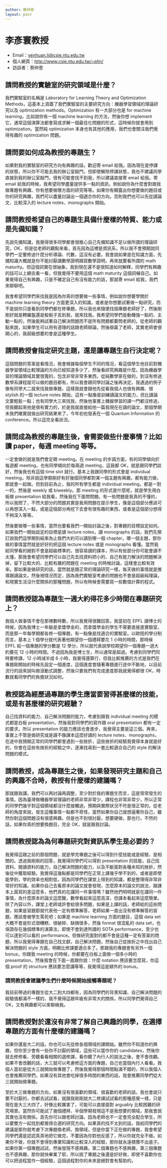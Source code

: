 ```yaml
---
author: 蔡仲恩
layout: post
---
```


#  李彥寰教授

- Email：yenhuan.li@csie.ntu.edu.tw
- 個人網頁：http://www.csie.ntu.edu.tw/~plin/
- 訪談者：蔡仲恩

## 請問教授的實驗室的研究領域是什麼？
我們實驗室的名稱是 Laboratory for Learning Theory and Optimization Methods，這基本上涵蓋了我們實驗室的主要研究方向：機器學習領域的理論研究以及 optimization methods。Optimization 有一大部分也是 for machine learning，比如說你有一個 machine learning 的方法，然後你想 implement 它，通常這個演算法都會寫成求解一個最佳化問題的形式，這時候你就會用到 optimization。當然純 optimization 本身也有其他的應用，我們也會關注我們覺得有趣的 optimization 問題。

## 請問要如何成為教授的專題生？
如果對我的實驗室的研究方向有興趣的話，歡迎寄 email 給我。因為現在是停課的狀態，所以你不可能去我的辦公室敲門，但即使解除停課狀態，我也不建議同學直接到我的辦公室敲門，很有可能會找不到我，所以建議直接寄 email 給我。寄 email 給我的時候，我希望同學盡量提供多一點的資訊，例如說你為什麼會對跟我做專題有興趣、你有想要做哪方面的研究等等。如果你有顯露出你想要做的題目或你的研究興趣，我們可以盡量討論出一個適合你的方向。否則我們也可以先從讀論文、比較深入的 lecture notes、monographs 開始。

## 請問教授希望自己的專題生具備什麼樣的特質、能力或是先備知識？
先說先備知識，我覺得很多同學都會很擔心自己先備知識不足以做所謂的理論研究，OK，但是從老師的觀點來看，首先因為這裡是資訊系，所以我不會預期說同學們一定要修過什麼分析導論、代數，這沒有必要。我會說如果是在知識方面，先備知識大概就是你不能討厭讀數學證明跟寫數學證明，再來就要看所謂的 math maturity。但這個詞實在很抽象，我到現在還不是很知道如何解釋，同學們有興趣的話可以上網去看一看，但我覺得不要用這個 math maturity 這個詞嚇自己。如果覺得自己有興趣，只是不確定自己有沒有能力的話，那就寄 email 給我，我們來聊聊吧。

我會希望同學們來找我是因為你真的想要做一些事情，例如說你想要學關於 machine learning theory 方面更深入的知識，或者是你想要試著做一點研究，而不是說你只是看到同學們都在修專題，所以我也來隨便找個專題老師好了，然後剛剛好就是轉羅盤還是骰骰子丟到我，就來找我。我希望同學們是動機強一點的、主動一點的，然後能夠試著自己解決問題而不是所有問題都要問老師的。從老師的觀點來說，如果學生可以用有道理的話跟老師辯論，然後辯贏了老師，其實老師會很開心的，我超級想要的會是這種學生。

## 請問教授會指定研究主題，還是讓專題生自行決定呢？
這個問題的答案是看情況，我會根據每個學生不同的情況，看這個學生他目前對機器學習領域比較理論的方向已經知道多少了，然後看研究興趣是什麼。因為機器學習的理論領域其實很寬的，包含非常非常多東西，從純數學家在做的，到沒有修過數學系課程就可以做的題目都有，所以我會跟同學討論之後再決定。我遇過的例子像有同學大二就來找我做專題，這樣我就會跟他先從看我個人也很有興趣、很 stylish 的一個 lecture notes 開始，這有一點像是訓練讀論文的能力，但比讀論文要輕鬆一點；也有同學大三來找我，然後他事實上機器學習的課一門都沒修過，但我聽起來他是很有實力的，於是我就直接給他一篇我現在在讀的論文，那個學期末我們確實就做出研究結果來了，今年初也發表在一個 Quantum Information 的 conference。所以這完全看狀況。

## 請問成為教授的專題生後，會需要做些什麼事情？比如讀 paper，每週 meeting 等等。
一定會做的就是我們會定期 meeting。在 meeting 的步調方面，有的同學傾向於每週都 meeting，也有同學傾向於每兩週 meeting，這我都 OK，就是跟同學們談好，然後我也有這個 time slot 就行。基本上我跟同學的形式會是 individual meeting，除非說這學期剛好有好幾個同學都對某一個主題有興趣，都有能力做，那就會一起做。但到目前為止，我的所有學生都是 individual meeting，都是一對一的，然後是 weekly 或 biweekly。那 meeting 的形式是什麼呢，就是學生用白板做 presentation 給我看，然後我在下面問問題。有一些問題是我真的不懂的，所以我問了，不然大部分的問題其實是我用問題在提示學生，像是這個部分應該可以再想深入一點，或是這個部分再挖下去會有很有趣的東西，或者是這個部分想得不夠深入等等。

然後要做哪一些事情，當然也要看我們一開始討論之後，對專題的目標設定如何。如果我們一開始設定的目標是讀 lecture notes，讀 monographs 的話，我們先預訂說我們這學期到結束為止我們大約可以讀到哪一個 chapter，哪一個主題，那你做的事情當然就是好好的把這個 lecture notes 或是 monographs 看懂。當然我給同學看的絕對不會是超級標準的，很容易讀的課本，所以有些部分你可能會讀不太懂，那我會希望同學們可以自己先去找資料把小的、自己有能力解決的問題解決掉，留下比較大的、比較有趣的問題在 meeting 的時候討論，這樣會比較有效率。那如果是做研究的話，當然就是跟正常的理論研究一樣，每天做的事情就是推導跟讀論文。然後視情況而定，因為我們實驗室考慮的問題也不會是超級純理論，和現實生活沒什麼關係的那種問題，所以有時候會需要寫一些數值計算的程式。

## 請問教授認為專題生一週大約得花多少時間在專題研究上？
我個人做事情不會在那裡數時數，所以我覺得很難回答。我當初在 EPFL 讀博士的時候，因為我博士一年級是拿獎學金的，而拿獎學金的學生不需要直接進實驗室，而是那一年每學期都各修一個專題，有一點像是找適合的實驗室。以歐陸的學分制而言，基本上 1 個學分就代表著他期望你一個禮拜要花 1 小時的時間，那時候 EPFL 給一個專題的學分數是 12 學分，所以就代表說學校期望你一個專題一週大約要花 12 小時的時間。不過因為我是博士生，所以通常是超過。考慮到同學們同時要修課，12 小時減半成 6 小時，我覺得還算行，但我比較推薦的方式是我們在專題剛開始的時候先設定一個進度，這個進度會隨著專題進行途中不斷地，以目前流行的話來說叫做滾動式調整，然後只要我們有完成進度那我就覺得都很 OK，時數就看同學們的負擔狀況如何。

## 教授認為經歷過專題的學生應當要習得甚麼樣的技能，或是有甚麼樣的研究經驗？
自己找資料的能力、自己解決問題的能力，考慮到跟我 individual meeting 的模式都是白板 presentation，然後我對同學們的寫作跟 oral presentation 都有一定的要求，所以 presentation 的能力應該也會進步，我覺得主要是這三個。再來，事實上不管是做研究或是讀不像課本這麼好讀的 lecture notes、monographs，在途中我預期正常的同學們都會遇到一些挫折，這些挫折的經驗我覺得本身就是好的，你會在這些有挫折的經驗之中，逐漸找尋到一套比較適合自己的 style 的解決問題的模式。

## 請問教授，成為專題生之後，如果發現研究主題和自己的興趣不合時，教授有什麼樣的建議嗎？
那就跟我講，我們可以再討論再調整，至少對於我的專題生而言，這是常常發生的事情。因為臺灣做機器學習理論的老師非常非常少，課程也非常非常少，所以正常的同學們幾乎對這個領域都沒什麼接觸過，預期與實際狀況不符是很正常的。從老師的角度來說，發生這種事情一點都不奇怪，當然如果你自己就想逼著你自己，雖然你對這個問題沒有很感興趣，但是也不到很討厭，想要硬做，那也行。不然的話，如果你真的想要換題目，完全 OK，就是跟我討論。

## 請問教授認為為何專題研究對資訊系學生是必要的？
我覺得這跟之前的那個問題，就是學完專題之後可以得到什麼技能或是經驗，是相關的。透過我剛剛的回答，我覺得同學們可以得到 presentation 的技能，自己找資料、閱讀資料的能力，自己解決問題的能力，以及不斷面對各種未知的挫折，然後從中獲取經驗。我覺得這幾點都是同學們在正常上課幾乎學不到的，或者是即使能學到，學的效率也相對低，因為同學們在課堂上得到的知識，都是整理得非常非常好的知識。如果你自己去看原本的論文就會發現，怎麼原本的論文的說法，跟課本上面寫的差這麼多，他們真的在講同一件事情嗎？雖然他們明明就是在講同一件事情，為什麼原本的論文這麼難，數學看起來這麼高深，但課本看起來這麼簡單。除了內容以外，課堂上老師或許會給很多問題，如果是上課的話，老師給的這些問題，如果是習題那就代表他一定有標準解答，老師如果一直出沒有標準解答的習題，應該會被學生罵死吧；如果是 machine learning 方面的題目，這個 data set 大概不會是形式很糟糕、很破碎、缺損很多，然後 format 很混亂的 data set，也保證存在幾個標準的演算法，即使不會到達所謂的 SOTA performance，至少也可以達到可以看的 performance。但做研究面對的都不會是這種一定有答案的問題，所以我覺得專題在自己找文獻，自己解決問題，然後自己從挫折之中找出自己解決問題的  style 方面，明顯比修課要適合多了。那跟我的專題會有另外一個 bonus，你跟我 meeting 的時候，你都要在白板上面做一個多小時的 presentation，然後我會在下面一直跟你說：什麼 notation 應該要怎麼寫，你這個 proof 的 structure 應該要怎麼講等等，我覺得這是額外的 bonus。

### 請問教授會建議學生們什麼時候開始接觸專題呢？
我目前帶過的專題生從大二到大四都有，因為同學們的背景知識、自己解決問題的經驗值都滿不一樣的，我不覺得這跟年級有非常大的關係，所以同學們覺得自己 OK，又有興趣都可以來聯絡我。

## 請問教授對於還沒有非常了解自己興趣的同學，在選擇專題的方面有什麼樣的建議嗎？
如果你還是大二的話，你也可以先從修各個領域的課開始。雖然你不知道你的興趣，但你至少會有一些你不討厭的領域，這些可以當作你的 candidates，然後你就去修修看、旁聽看看相關的選修課，看你聽了內行人的說法之後，會不會改觀。如果不會改觀的話，大三就可以考慮修這方面的專題，自己也當個內行人看看。我個人當初是從大三就開始做專題了，然後我覺得那個時間點滿不錯的，所以我個人也會推薦同學們，如果沒有其他會吃掉很多時間的東西的話，我會推薦同學們從大三就開始做專題。

至於大三做專題的方向，如果沒有很喜歡的領域、很喜歡的老師的話，我也會說只要不討厭的，你都去試試看，就跟我剛剛說大二修課試試看的那種感覺一樣，只是現在是大三大四了，好像比較厲害了，可能可以直接面對 arguably 比較困難的研究場景。當然你可能試了幾個禮拜、半個學期發現這不是我想要的領域，那我會說其實也沒有關係。首先你可以跟老師討論，因為老師也不一定會完全配合學生，所以要雙方一起找到都覺得合適的研究方向。如果真的找不太到的話，我給同學們的建議是那你就考慮下次專題換老師，換領域，但是你當下正在做的專題，我會希望同學們還是認認真真地把它做完，不要因為你對他反感了，所以你就完全不做。如果你不做，你就不會得到專業知識和比較深入的經驗，那你就永遠積攢不出底子。如果你第一個專題試試，然後發現不感興趣，第二個專題也不感興趣，第三個專題也不感興趣，那你就快畢業了耶，所以挑了專題之後還是好好做，即使不喜歡你也可以把過程當作一個經驗，這個過程對你的未來是絕對會有幫助的。
